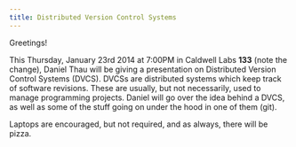 ```yaml
---
title: Distributed Version Control Systems
---
```

Greetings!

This Thursday, January 23rd 2014 at 7:00PM in Caldwell Labs <b>133</b> (note the change), Daniel Thau will be giving a presentation on Distributed Version Control Systems (DVCS). DVCSs are distributed systems which keep track of software revisions. These are usually, but not necessarily, used to manage programming projects. Daniel will go over the idea behind a DVCS, as well as some of the stuff going on under the hood in one of them (git).

Laptops are encouraged, but not required, and as always, there will be pizza.
